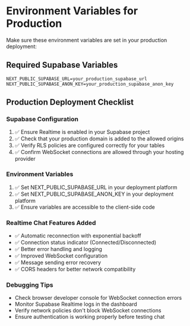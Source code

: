 # Environment Variables for Production

Make sure these environment variables are set in your production deployment:

## Required Supabase Variables

```
NEXT_PUBLIC_SUPABASE_URL=your_production_supabase_url
NEXT_PUBLIC_SUPABASE_ANON_KEY=your_production_supabase_anon_key
```

## Production Deployment Checklist

### Supabase Configuration

1. ✅ Ensure Realtime is enabled in your Supabase project
2. ✅ Check that your production domain is added to the allowed origins
3. ✅ Verify RLS policies are configured correctly for your tables
4. ✅ Confirm WebSocket connections are allowed through your hosting provider

### Environment Variables

1. ✅ Set NEXT_PUBLIC_SUPABASE_URL in your deployment platform
2. ✅ Set NEXT_PUBLIC_SUPABASE_ANON_KEY in your deployment platform
3. ✅ Ensure variables are accessible to the client-side code

### Realtime Chat Features Added

- ✅ Automatic reconnection with exponential backoff
- ✅ Connection status indicator (Connected/Disconnected)
- ✅ Better error handling and logging
- ✅ Improved WebSocket configuration
- ✅ Message sending error recovery
- ✅ CORS headers for better network compatibility

### Debugging Tips

- Check browser developer console for WebSocket connection errors
- Monitor Supabase Realtime logs in the dashboard
- Verify network policies don't block WebSocket connections
- Ensure authentication is working properly before testing chat

